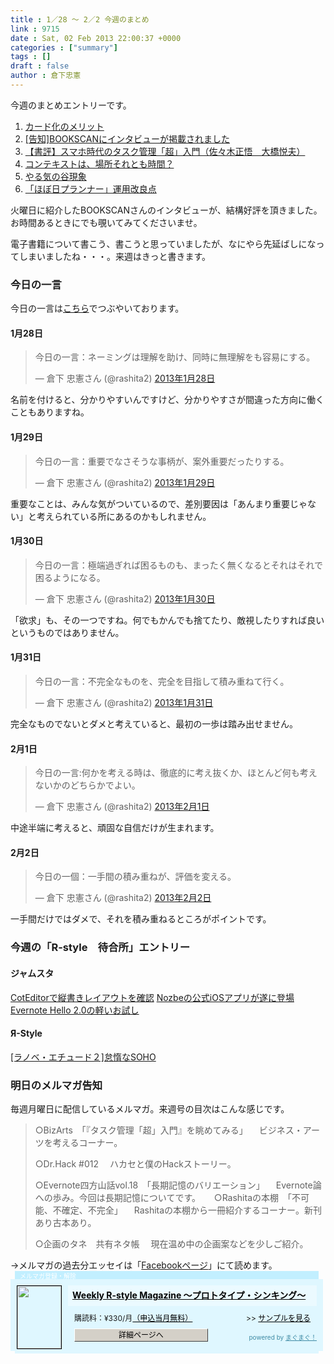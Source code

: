 ```yaml
---
title : 1／28 〜 2／2 今週のまとめ
link : 9715
date : Sat, 02 Feb 2013 22:00:37 +0000
categories : ["summary"]
tags : []
draft : false
author : 倉下忠憲
---
```


今週のまとめエントリーです。

<ol>
<li><a href="https://rashita.net/blog/?p=9667" target="_blank">カード化のメリット</a></li>
<li><a href="https://rashita.net/blog/?p=9675" target="_blank">[告知]BOOKSCANにインタビューが掲載されました</a></li>
<li><a href="https://rashita.net/blog/?p=9681" target="_blank">【書評】スマホ時代のタスク管理「超」入門（佐々木正悟　大橋悦夫）</a></li>
<li><a href="https://rashita.net/blog/?p=9687" target="_blank">コンテキストは、場所それとも時間？</a></li>
<li><a href="https://rashita.net/blog/?p=9694" target="_blank">やる気の谷現象</a></li>
<li><a href="https://rashita.net/blog/?p=9701" target="_blank">「ほぼ日プランナー」運用改良点</a></li>
</ol>

火曜日に紹介したBOOKSCANさんのインタビューが、結構好評を頂きました。お時間あるときにでも覗いてみてくださいませ。

電子書籍について書こう、書こうと思っていましたが、なにやら先延ばしになってしまいましたね・・・。来週はきっと書きます。

<h3>今日の一言</h3>
今日の一言は<a href="http://twitter.com/rashita2">こちら</a>でつぶやいております。

<h4>1月28日</h4>
<blockquote class="twitter-tweet" lang="ja"><p>今日の一言：ネーミングは理解を助け、同時に無理解をも容易にする。</p>&mdash; 倉下 忠憲さん (@rashita2) <a href="https://twitter.com/rashita2/status/295864083754934274">2013年1月28日</a></blockquote>


名前を付けると、分かりやすいんですけど、分かりやすさが間違った方向に働くこともありますね。

<h4>1月29日</h4>
<blockquote class="twitter-tweet" lang="ja"><p>今日の一言：重要でなさそうな事柄が、案外重要だったりする。</p>&mdash; 倉下 忠憲さん (@rashita2) <a href="https://twitter.com/rashita2/status/296152104299532288">2013年1月29日</a></blockquote>


重要なことは、みんな気がついているので、差別要因は「あんまり重要じゃない」と考えられている所にあるのかもしれません。
<h4>1月30日</h4>
<blockquote class="twitter-tweet" lang="ja"><p>今日の一言：極端過ぎれば困るものも、まったく無くなるとそれはそれで困るようになる。</p>&mdash; 倉下 忠憲さん (@rashita2) <a href="https://twitter.com/rashita2/status/296449614113026049">2013年1月30日</a></blockquote>

「欲求」も、その一つですね。何でもかんでも捨てたり、敵視したりすれば良いというものではありません。

<h4>1月31日</h4>
<blockquote class="twitter-tweet" lang="ja"><p>今日の一言：不完全なものを、完全を目指して積み重ねて行く。</p>&mdash; 倉下 忠憲さん (@rashita2) <a href="https://twitter.com/rashita2/status/296771221067014144">2013年1月31日</a></blockquote>

完全なものでないとダメと考えていると、最初の一歩は踏み出せません。

<h4>2月1日</h4>
<blockquote class="twitter-tweet" lang="ja"><p>今日の一言:何かを考える時は、徹底的に考え抜くか、ほとんど何も考えないかのどちらかでよい。</p>&mdash; 倉下 忠憲さん (@rashita2) <a href="https://twitter.com/rashita2/status/297189007064956928">2013年2月1日</a></blockquote>

中途半端に考えると、頑固な自信だけが生まれます。

<h4>2月2日</h4>
<blockquote class="twitter-tweet" lang="ja"><p>今日の一個：一手間の積み重ねが、評価を変える。</p>&mdash; 倉下 忠憲さん (@rashita2) <a href="https://twitter.com/rashita2/status/297656404083359744">2013年2月2日</a></blockquote>

一手間だけではダメで、それを積み重ねるところがポイントです。

<h3>今週の「R-style　待合所」エントリー</h3>
<h4>ジャムスタ</h4>
<a href="http://rashita.hatenablog.com/entry/2013/01/31/140620" target="_blank">CotEditorで縦書きレイアウトを確認</a>
<a href="http://rashita.hatenablog.com/entry/2013/02/01/111929" target="_blank">Nozbeの公式iOSアプリが遂に登場</a>
<a href="http://rashita.hatenablog.com/entry/2013/02/01/125353" target="_blank">Evernote Hello 2.0の軽いお試し</a>

<h4>Я-Style</h4>
<a href="http://rashita.net/blog2/?p=175" target="_blank">[ラノベ・エチュード２]怠惰なSOHO</a>

<h3>明日のメルマガ告知</h3>
毎週月曜日に配信しているメルマガ。来週号の目次はこんな感じです。
<blockquote>
○BizArts　「『タスク管理「超」入門』を眺めてみる」
　ビジネス・アーツを考えるコーナー。

○Dr.Hack #012
　ハカセと僕のHackストーリー。

○Evernote四方山話vol.18　「長期記憶のバリエーション」
　Evernote論への歩み。今回は長期記憶についてです。
　
○Rashitaの本棚　「不可能、不確定、不完全」
　Rashitaの本棚から一冊紹介するコーナー。新刊あり古本あり。

○企画のタネ　共有ネタ帳
　現在温め中の企画案などを少しご紹介。
</blockquote>
→メルマガの過去分エッセイは「<a href="http://www.facebook.com/home.php#!/rashitaportal">Facebookページ</a>」にて読めます。

<div style="width:500px;margin-bottom:20px;">
<div style="height:13px;background:url(http://img.mag2.com/mag2/common/publ/pub-form/wide_b_left_top.gif) no-repeat left top;"><div style="height:13px;background:url(http://img.mag2.com/mag2/common/publ/pub-form/wide_b_right_top.gif) no-repeat right top;"><div style="margin:0 7px;padding-left:8px; height:13px; color:#fff; background:#c2efff url(http://img.mag2.com/mag2/common/publ/pub-form/wide_b_tit.gif) no-repeat left top; font-size:10px;">メルマガ登録・解除</div></div></div>
<div style="padding:10px 0;background:#dff7ff url(http://img.mag2.com/mag2/common/publ/pub-form/wide_b_bg.gif) repeat-x;font-size:12px;"><a href="http://www.mag2.com/m/0001185133.html" style="border:none;"><img src="http://www.mag2.com/images/MagazineCover/0001185133c.gif" width="70" height="100" style="margin:0 10px; position:absolute; border:#000 1px solid;" /></a>
<div style="margin:0 10px 0 92px; position:relative; height:95px;">
<div style="padding:8px 7px; background-color: #ebfaff; font-weight:bold; font-size:14px; line-height:1.2;"><a href="http://www.mag2.com/m/0001185133.html" style="color:#000;">Weekly R-style Magazine ～プロトタイプ・シンキング～ </a></div>
<div style="padding:10px 0 0 10px;">購読料：&yen;330/月<a href="http://www.mag2.com/read/charge.html" style="color:#000;">（申込当月無料）</a><span style="position:absolute; right:10px;">&gt;&gt;&nbsp;<a href="http://www.mag2.com/sample/0001185133.html" target="_blank" style="color:#000;">サンプルを見る</a></span></div><div style="margin:10px 0 0 10px; height:20px;position:relative;"><a href="http://www.mag2.com/m/0001185133.html" style="color:#000;text-decoration:none;"><span style="padding:2px 70px;border:#404040 1px solid;border-top-color:#fff;border-left-color:#fff;background-color:#d4d0c8;text-align:center;">詳細ページへ</span></a><span style="position:absolute; right:0; bottom:0; color:#3f8ba5; font-size:10px;">powered by <a href="http://www.mag2.com/" target="_blank" style="color:#3f8ba5;">まぐまぐ！</a></span></div></div>
</div>
<div style="height:4px;background:url(http://img.mag2.com/mag2/common/publ/pub-form/wide_b_left_bot.gif) no-repeat left top;"><div style="background:url(http://img.mag2.com/mag2/common/publ/pub-form/wide_b_right_bot.gif) no-repeat right top;"><div style="margin:0 7px;padding-left:8px; height:4px; background-color:#dff7ff; font-size:1px;">&nbsp;</div></div></div>
</div>

